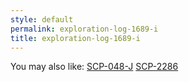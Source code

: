 ```yaml
---
style: default
permalink: exploration-log-1689-i
title: exploration-log-1689-i
---
```

You may also like:
[SCP-048-J](http://scp-wiki.net/scp-048-j)
[SCP-2286](http://scp-wiki.net/scp-2286)